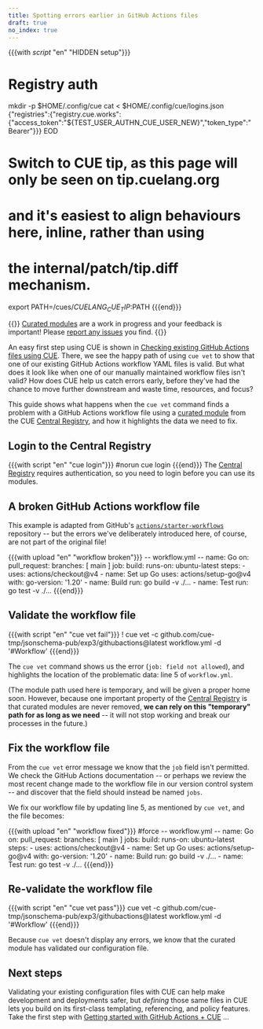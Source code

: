 ```yaml
---
title: Spotting errors earlier in GitHub Actions files
draft: true
no_index: true
---
```


{{{with _script_ "en" "HIDDEN setup"}}}
# Registry auth
mkdir -p $HOME/.config/cue
cat <<EOD > $HOME/.config/cue/logins.json
{"registries":{"registry.cue.works":{"access_token":"${TEST_USER_AUTHN_CUE_USER_NEW}","token_type":"Bearer"}}}
EOD

# Switch to CUE tip, as this page will only be seen on tip.cuelang.org
# and it's easiest to align behaviours here, inline, rather than using
# the internal/patch/tip.diff mechanism.
export PATH=/cues/$CUELANG_CUE_TIP:$PATH
{{{end}}}

{{<info>}}
[Curated modules]({{<relref"curated-modules-faq">}})
are a work in progress and your feedback is important!
Please [report any issues]({{<report-issue-url>}}) you find.
{{</info>}}

An easy first step using CUE is shown in
[Checking existing GitHub Actions files using CUE]({{<relref"checking-existing-github-actions-files">}}).
There, we see the happy path of using `cue vet` to show that one of our
existing GitHub Actions workflow YAML files is valid.
But what does it look like when one of our manually maintained workflow files
isn't valid?
How does CUE help us catch errors early, before they've had the chance to move
further downstream and waste time, resources, and focus?

This guide shows what happens when the `cue vet` command finds a problem with a
GitHub Actions workflow file using a
[curated module]({{<relref"curated-modules-faq">}}) from the
CUE [Central Registry](https://registry.cue.works),
and how it highlights the data we need to fix.

## Login to the Central Registry

{{{with script "en" "cue login"}}}
#norun
cue login
{{{end}}}
The
[Central Registry](https://registry.cue.works)
requires authentication, so you need to login before you can use its modules.

## A broken GitHub Actions workflow file

This example is adapted from GitHub's
[`actions/starter-workflows`](https://github.com/actions/starter-workflows/blob/main/ci/go.yml)
repository -- but the errors we've deliberately introduced here, of course, are
not part of the original file!

{{{with upload "en" "workflow broken"}}}
-- workflow.yml --
name: Go
on:
  pull_request:
    branches: [ main ]
job:
  build:
    runs-on: ubuntu-latest
    steps:
    - uses: actions/checkout@v4
    - name: Set up Go
      uses: actions/setup-go@v4
      with:
        go-version: '1.20'
    - name: Build
      run: go build -v ./...
    - name: Test
      run: go test -v ./...
{{{end}}}

## Validate the workflow file

{{{with script "en" "cue vet fail"}}}
! cue vet -c github.com/cue-tmp/jsonschema-pub/exp3/githubactions@latest workflow.yml -d '#Workflow'
{{{end}}}

The `cue vet` command shows us the error (`job: field not allowed`), and
highlights the location of the problematic data: line 5 of `workflow.yml`.

(The module path used here is temporary, and will be given a proper home soon.
However, because one important property of the
[Central Registry](https://registry.cue.works) is that curated modules are
never removed, **we can rely on this "temporary" path for as long as we
need** -- it will not stop working and break our processes in the future.)


## Fix the workflow file

From the `cue vet` error message we know that the `job` field isn't permitted.
We check the GitHub Actions documentation -- or perhaps we review the most
recent change made to the workflow file in our version control system -- and
discover that the field should instead be named `jobs`.

We fix our workflow file by updating line 5, as mentioned by `cue vet`, and the
file becomes:

{{{with upload "en" "workflow fixed"}}}
#force
-- workflow.yml --
name: Go
on:
  pull_request:
    branches: [ main ]
jobs:
  build:
    runs-on: ubuntu-latest
    steps:
    - uses: actions/checkout@v4
    - name: Set up Go
      uses: actions/setup-go@v4
      with:
        go-version: '1.20'
    - name: Build
      run: go build -v ./...
    - name: Test
      run: go test -v ./...
{{{end}}}

## Re-validate the workflow file

{{{with script "en" "cue vet pass"}}}
cue vet -c github.com/cue-tmp/jsonschema-pub/exp3/githubactions@latest workflow.yml -d '#Workflow'
{{{end}}}

Because `cue vet` doesn't display any errors,
we know that the curated module has validated our configuration file.

## Next steps

Validating your existing configuration files with CUE can help make development
and deployments safer, but *defining* those same files in CUE lets you build on
its first-class templating, referencing, and policy features. Take the first
step with
[Getting started with GitHub Actions + CUE]({{<relref"getting-started-with-github-actions-cue">}})
...
